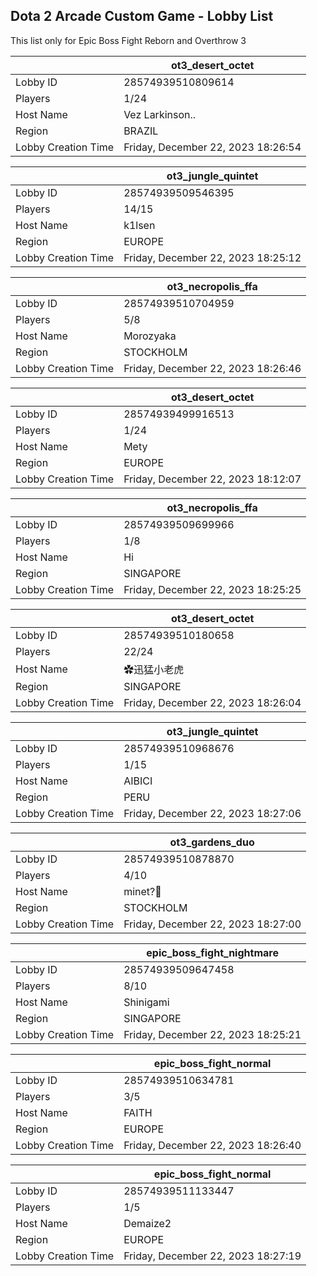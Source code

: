 ## Dota 2 Arcade Custom Game - Lobby List

This list only for Epic Boss Fight Reborn and Overthrow 3

|  | ot3_desert_octet |
| ------ | ------ |
| Lobby ID | 28574939510809614 |
| Players | 1/24 |
| Host Name | Vez Larkinson.. |
| Region | BRAZIL |
| Lobby Creation Time | Friday, December 22, 2023 18:26:54 |


|  | ot3_jungle_quintet |
| ------ | ------ |
| Lobby ID | 28574939509546395 |
| Players | 14/15 |
| Host Name | k1lsen |
| Region | EUROPE |
| Lobby Creation Time | Friday, December 22, 2023 18:25:12 |


|  | ot3_necropolis_ffa |
| ------ | ------ |
| Lobby ID | 28574939510704959 |
| Players | 5/8 |
| Host Name | Morozyaka |
| Region | STOCKHOLM |
| Lobby Creation Time | Friday, December 22, 2023 18:26:46 |


|  | ot3_desert_octet |
| ------ | ------ |
| Lobby ID | 28574939499916513 |
| Players | 1/24 |
| Host Name | Mety |
| Region | EUROPE |
| Lobby Creation Time | Friday, December 22, 2023 18:12:07 |


|  | ot3_necropolis_ffa |
| ------ | ------ |
| Lobby ID | 28574939509699966 |
| Players | 1/8 |
| Host Name | Hi |
| Region | SINGAPORE |
| Lobby Creation Time | Friday, December 22, 2023 18:25:25 |


|  | ot3_desert_octet |
| ------ | ------ |
| Lobby ID | 28574939510180658 |
| Players | 22/24 |
| Host Name | ✿迅猛小老虎 |
| Region | SINGAPORE |
| Lobby Creation Time | Friday, December 22, 2023 18:26:04 |


|  | ot3_jungle_quintet |
| ------ | ------ |
| Lobby ID | 28574939510968676 |
| Players | 1/15 |
| Host Name | AIBICI |
| Region | PERU |
| Lobby Creation Time | Friday, December 22, 2023 18:27:06 |


|  | ot3_gardens_duo |
| ------ | ------ |
| Lobby ID | 28574939510878870 |
| Players | 4/10 |
| Host Name | minet?🥀 |
| Region | STOCKHOLM |
| Lobby Creation Time | Friday, December 22, 2023 18:27:00 |


|  | epic_boss_fight_nightmare |
| ------ | ------ |
| Lobby ID | 28574939509647458 |
| Players | 8/10 |
| Host Name | Shinigami |
| Region | SINGAPORE |
| Lobby Creation Time | Friday, December 22, 2023 18:25:21 |


|  | epic_boss_fight_normal |
| ------ | ------ |
| Lobby ID | 28574939510634781 |
| Players | 3/5 |
| Host Name | FAITH |
| Region | EUROPE |
| Lobby Creation Time | Friday, December 22, 2023 18:26:40 |


|  | epic_boss_fight_normal |
| ------ | ------ |
| Lobby ID | 28574939511133447 |
| Players | 1/5 |
| Host Name | Demaize2 |
| Region | EUROPE |
| Lobby Creation Time | Friday, December 22, 2023 18:27:19 |


